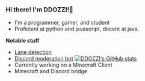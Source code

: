 ### Hi there! I'm DDOZZI!👋

* I'm a programmer, gamer, and student 
* Proficient at python and javascript, decent at java.

**Notable stuff**
* [Lane detection](https://github.com/ddozzi/Lane-Detection) 
* [Discord moderation bot](https://github.com/ddozzi/ban-notifier) [![DDOZZI's GitHub stats](https://github-readme-stats.vercel.app/api?username=DDOZZI&theme=dark)](https://github.com/anuraghazra/github-readme-stats)
* Currently working on a Minecraft Client
* Minecraft and Discord bridge 



